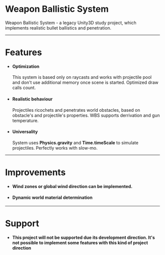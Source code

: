 # Weapon Ballistic System
Weapon Ballistic System - a legacy Unity3D study project, which implements realistic bullet ballistics and penetration.

---

# Features
  - #### Optimization
    This system is based only on raycasts and works with projectile pool and don't use additional memory once scene is started. Optimized draw calls count.
  - #### Realistic behaviour
     Projectiles ricochets and penetrates world obstacles, based on obstacle's and projectile's properties. WBS supports derrivation and gun temperature.
  - #### Universality
     System uses **Physics.gravity** and **Time.timeScale** to simulate projectiles. Perfectly works with slow-mo.


---
# Improvements
  - #### Wind zones or global wind direction can be implemented.
  - #### Dynamic world material determination
  ---
# Support
 -  #### This project will not be supported due its development direction. It's not possible to implement some features with this kind of project direction


